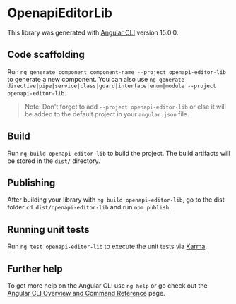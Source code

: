 # OpenapiEditorLib

This library was generated with [Angular CLI](https://github.com/angular/angular-cli) version 15.0.0.

## Code scaffolding

Run `ng generate component component-name --project openapi-editor-lib` to generate a new component. You can also use `ng generate directive|pipe|service|class|guard|interface|enum|module --project openapi-editor-lib`.
> Note: Don't forget to add `--project openapi-editor-lib` or else it will be added to the default project in your `angular.json` file. 

## Build

Run `ng build openapi-editor-lib` to build the project. The build artifacts will be stored in the `dist/` directory.

## Publishing

After building your library with `ng build openapi-editor-lib`, go to the dist folder `cd dist/openapi-editor-lib` and run `npm publish`.

## Running unit tests

Run `ng test openapi-editor-lib` to execute the unit tests via [Karma](https://karma-runner.github.io).

## Further help

To get more help on the Angular CLI use `ng help` or go check out the [Angular CLI Overview and Command Reference](https://angular.io/cli) page.
